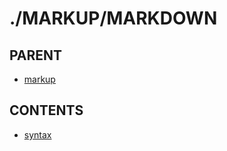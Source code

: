 # ./MARKUP/MARKDOWN  


## PARENT  
*	[markup](../README.md)  

## CONTENTS  
*	[syntax](syntax.md)  

